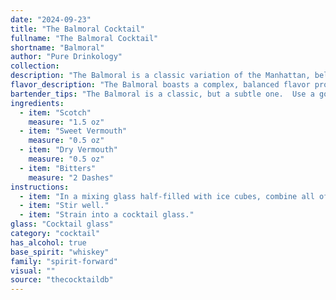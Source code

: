 ```yaml
---
date: "2024-09-23"
title: "The Balmoral Cocktail"
fullname: "The Balmoral Cocktail"
shortname: "Balmoral"
author: "Pure Drinkology"
collection:
description: "The Balmoral is a classic variation of the Manhattan, belonging to the esteemed family of whiskey-based cocktails. While its exact origins remain shrouded in mystery, it's likely to have emerged in the early 20th century, possibly named after the iconic Scottish castle. "
flavor_description: "The Balmoral boasts a complex, balanced flavor profile. The smoky depth of Scotch intertwines with the sweetness of sweet vermouth, while dry vermouth adds a subtle dryness. Aromatic bitters provide a touch of complexity, with hints of orange peel and herbal notes. The result is a sophisticated, well-rounded cocktail that's both invigorating and approachable. "
bartender_tips: "The Balmoral is a classic, but a subtle one.  Use a good quality Scotch, and don't skimp on the vermouths.  Chill your ingredients well, especially the vermouths.  A dash of bitters adds complexity, but don't overdo it.  Stir, don't shake, to keep the cocktail smooth.  Garnish with an orange twist for a classic touch. "
ingredients:
  - item: "Scotch"
    measure: "1.5 oz"
  - item: "Sweet Vermouth"
    measure: "0.5 oz"
  - item: "Dry Vermouth"
    measure: "0.5 oz"
  - item: "Bitters"
    measure: "2 Dashes"
instructions:
  - item: "In a mixing glass half-filled with ice cubes, combine all of the ingredients."
  - item: "Stir well."
  - item: "Strain into a cocktail glass."
glass: "Cocktail glass"
category: "cocktail"
has_alcohol: true
base_spirit: "whiskey"
family: "spirit-forward"
visual: ""
source: "thecocktaildb"
---
```


